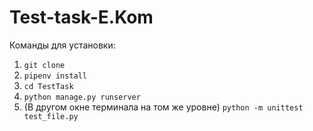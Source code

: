 # Test-task-E.Kom
Команды для установки:
1. `git clone` 
2. `pipenv install`
3. `cd TestTask`
4. `python manage.py runserver`
5. (В другом окне терминала на том же уровне) `python -m unittest test_file.py`
